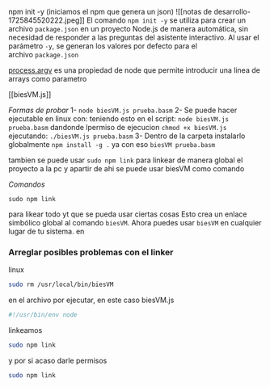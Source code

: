 npm init -y (iniciamos el npm que genera un json)
![[notas de desarrollo-1725845520222.jpeg]]
El comando `npm init -y` se utiliza para crear un archivo `package.json` en un proyecto Node.js de manera automática, sin necesidad de responder a las preguntas del asistente interactivo. Al usar el parámetro `-y`, se generan los valores por defecto para el archivo `package.json`

[process.argv](https://nodejs.org/docs/latest/api/process.html) es una propiedad de node que permite introducir una linea de arrays como parametro 

[[biesVM.js]] 

*Formas de probar*
1- `node biesVM.js prueba.basm`
2- Se puede hacer ejecutable en linux con:
	teniendo esto en el script: `node biesVM.js prueba.basm`
	dandonde lpermiso de ejecucion `chmod +x biesVM.js`
	ejecutando: `./biesVM.js prueba.basm`
3- Dentro de la carpeta instalarlo globalmente `npm install -g .`
	ya con eso `biesVM prueba.basm`


tambien se puede usar `sudo npm link` para linkear de manera global el proyecto a la pc
y apartir de ahi se puede usar biesVM como comando 

*Comandos*
```
sudo npm link
```
para likear todo yt que se pueda usar ciertas cosas 
Esto crea un enlace simbólico global al comando `biesVM`. Ahora puedes usar `biesVM` en cualquier lugar de tu sistema. en



### Arreglar posibles problemas con el linker

linux
```bash
sudo rm /usr/local/bin/biesVM
```

en el archivo por ejecutar, en este caso biesVM.js
```js
#!/usr/bin/env node
```

linkeamos
```bash
sudo npm link
```
y por si acaso darle permisos
```bash
sudo npm link
```

